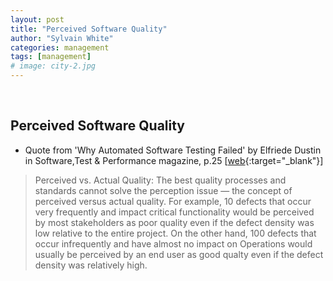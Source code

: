 ```yaml
---
layout: post
title: "Perceived Software Quality"
author: "Sylvain White"
categories: management
tags: [management]
# image: city-2.jpg
---
```

<br/>

## Perceived Software Quality

* Quote from 'Why Automated Software Testing Failed' by Elfriede Dustin 
in Software,Test & Performance magazine, p.25 [[web](https://issuu.com/mkristiansen/docs/stp-2008-10){:target="_blank"}]


> Perceived vs. Actual Quality: The best quality processes and standards cannot solve the perception issue — the concept of perceived versus actual quality. For example, 10 defects that occur very frequently and impact critical functionality would be perceived by most stakeholders as poor quality even if the defect density was low relative to the entire project. On the other hand, 100 defects that occur infrequently and have almost no impact on Operations would usually be
perceived by an end user as good qualty even if the defect density was relatively high.

